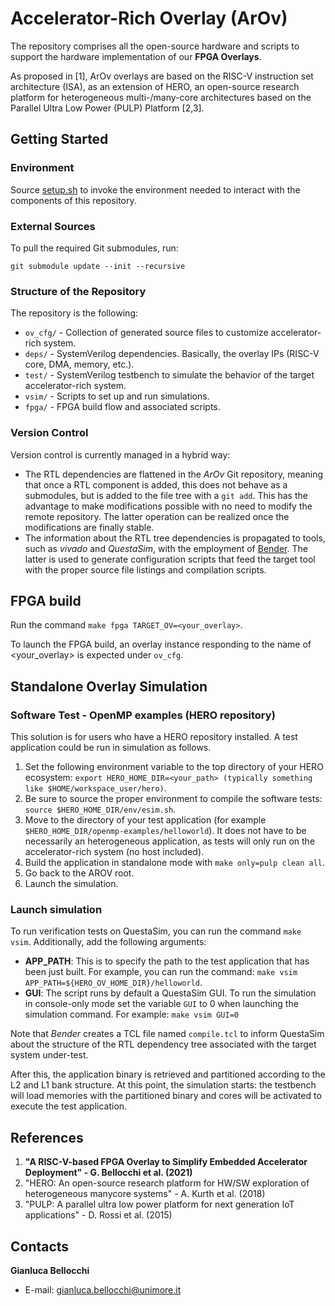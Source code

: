 
# Accelerator-Rich Overlay (ArOv)
The repository comprises all the open-source hardware and scripts to support the hardware implementation of our **FPGA Overlays**.

As proposed in [1], ArOv overlays are based on the RISC-V instruction set architecture (ISA), as an extension of HERO, an open-source research platform for heterogeneous multi-/many-core architectures based on the Parallel Ultra Low Power (PULP) Platform [2,3].

## Getting Started

### Environment
Source [setup.sh](https://github.com/gbellocchi/xil_open_hw_23/blob/dev/setup.sh) to invoke the environment needed to interact with the components of this repository.
  
### External Sources

To pull the required Git submodules, run:
```branch
git submodule update --init --recursive
```

### Structure of the Repository
The repository is the following:

-  `ov_cfg/` - Collection of generated source files to customize accelerator-rich system.
-  `deps/` - SystemVerilog dependencies. Basically, the overlay IPs (RISC-V core, DMA, memory, etc.).
-  `test/` - SystemVerilog testbench to simulate the behavior of the target accelerator-rich system.
-  `vsim/` - Scripts to set up and run simulations.
-  `fpga/` - FPGA build flow and associated scripts.

### Version Control
Version control is currently managed in a hybrid way:
- The RTL dependencies are flattened in the *ArOv* Git repository, meaning that once a RTL component is added, this does not behave as a submodules, but is added to the file tree with a `git add`. This has the advantage to make modifications possible with no need to modify the remote repository. The latter operation can be realized once the modifications are finally stable.
- The information about the RTL tree dependencies is propagated to tools, such as *vivado* and *QuestaSim*, with the employment of [Bender](https://github.com/fabianschuiki/bender#configuration-format-benderyml-benderlocal). The latter is used to generate configuration scripts that feed the target tool with the proper source file listings and compilation scripts.

## FPGA build
Run the command `make fpga TARGET_OV=<your_overlay>`.

To launch the FPGA build, an overlay instance responding to the name of <your_overlay> is expected under `ov_cfg`.

## Standalone Overlay Simulation

### Software Test - OpenMP examples (HERO repository)
This solution is for users who have a HERO repository installed. A test application could be run in simulation as follows.

1) Set the following environment variable to the top directory of your HERO ecosystem: `export HERO_HOME_DIR=<your_path> (typically something like $HOME/workspace_user/hero)`.
2) Be sure to source the proper environment to compile the software tests: `source $HERO_HOME_DIR/env/esim.sh`.
3) Move to the directory of your test application (for example `$HERO_HOME_DIR/openmp-examples/helloworld`). It does not have to be necessarily an heterogeneous application, as tests will only run on the accelerator-rich system (no host included).
4) Build the application in standalone mode with `make only=pulp clean all`.
5) Go back to the AROV root.
6) Launch the simulation.

### Launch simulation
To run verification tests on QuestaSim, you can run the command `make vsim`.
Additionally, add the following arguments:

-  **APP_PATH**: This is to specify the path to the test application that has been just built. For example, you can run the command: `make vsim APP_PATH=${HERO_OV_HOME_DIR}/helloworld`.
-  **GUI**: The script runs by default a QuestaSim GUI. To run the simulation in console-only mode set the variable `GUI` to 0 when launching the simulation command. For example: `make vsim GUI=0`

Note that *Bender* creates a TCL file named `compile.tcl` to inform QuestaSim about the structure of the RTL dependency tree associated with the target system under-test.

After this, the application binary is retrieved and partitioned according to the L2 and L1 bank structure. At this point, the simulation starts: the testbench will load memories with the partitioned binary and cores will be activated to execute the test application.

## References
1) **"A RISC-V-based FPGA Overlay to Simplify Embedded Accelerator Deployment" - G. Bellocchi et al. (2021)**
2) "HERO: An open-source research platform for HW/SW exploration of heterogeneous manycore systems" - A. Kurth et al. (2018)
3) "PULP: A parallel ultra low power platform for next generation IoT applications" - D. Rossi et al. (2015)

## Contacts
**Gianluca Bellocchi**
* E-mail: <gianluca.bellocchi@unimore.it>
